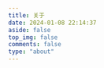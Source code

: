 ```yaml
---
title: 关于
date: 2024-01-08 22:14:37
aside: false
top_img: false
comments: false
type: "about"
---
```

